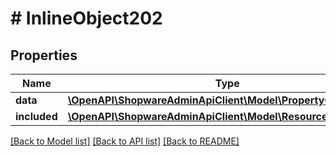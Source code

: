 # # InlineObject202

## Properties

Name | Type | Description | Notes
------------ | ------------- | ------------- | -------------
**data** | [**\OpenAPI\ShopwareAdminApiClient\Model\PropertyGroupOption**](PropertyGroupOption.md) |  | [optional]
**included** | [**\OpenAPI\ShopwareAdminApiClient\Model\Resource[]**](Resource.md) |  | [optional]

[[Back to Model list]](../../README.md#models) [[Back to API list]](../../README.md#endpoints) [[Back to README]](../../README.md)
